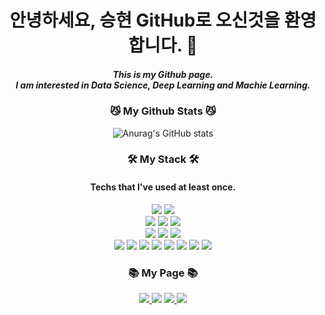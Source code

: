 
 <div align=center><h1>안녕하세요, 승현 GitHub로 오신것을 환영합니다. 👋</h1>

 <h5>This is my Github page.
 <br>I am interested in Data Science, Deep Learning and Machie Learning.<br/></h5>
 
 <h3>😼 My Github Stats 😼</h3>
  
  
![Anurag's GitHub stats](https://github-readme-stats.vercel.app/api?username=ysh21368&show_icons=true&theme=cobalt)
  

<h3>🛠️ My Stack 🛠️</h3>
<h4>Techs that I've used at least once.</h4>

<img src="https://img.shields.io/badge/gitlab-%23181717.svg?style=for-the-badge&logo=gitlab&logoColor=white">
<img src="https://img.shields.io/badge/github-%23121011.svg?style=for-the-badge&logo=github&logoColor=white">
<br>
<img src="https://img.shields.io/badge/HTML-E34F26?style=for-the-badge&logo=HTML5&logoColor=white"/>
<img src="https://img.shields.io/badge/CSS-1572B6?style=for-the-badge&logo=CSS3&logoColor=white"/>
<img src="https://img.shields.io/badge/Node.js-F7DF1E?style=for-the-badge&logo=Node.js&logoColor=white">
<br>

<img src="https://img.shields.io/badge/Jupyter-F37626?style=for-the-badge&logo=Jupyter&logoColor=white">
<img src="https://img.shields.io/badge/Google Colab-F9AB00?style=for-the-badge&logo=GoogleColab&logoColor=white">
<img src="https://img.shields.io/badge/Visual Studio Code-007ACC?style=for-the-badge&logo=Visual Studio Code&logoColor=white">
<br>
<img src="https://img.shields.io/badge/Python-3776AB?style=for-the-badge&logo=Python&logoColor=white">
<img src="https://img.shields.io/badge/NumPy-013243?style=for-the-badge&logo=NumPy&logoColor=white">
<img src="https://img.shields.io/badge/apachespark-E25A1C?style=for-the-badge&logo=apachespark&logoColor=white">
<img src="https://img.shields.io/badge/apachehive-FDEE21?style=for-the-badge&logo=apachehive&logoColor=white">

<img src="https://img.shields.io/badge/PyTorch-EE4C2C?style=for-the-badge&logo=PyTorch&logoColor=white">
<img src="https://img.shields.io/badge/tensorflow-FF6F00?style=for-the-badge&logo=tensorflow&logoColor=white">
<img src="https://img.shields.io/badge/AWS-232F3E?style=for-the-badge&logo=AmazonAWS&logoColor=white">
<img src="https://img.shields.io/badge/MySQL-2496ED?style=for-the-badge&logo=MySQL&logoColor=white"></br>

<h3>📚 My Page 📚</h3>
<a href="https://github.com/kshiny"><img src="https://img.shields.io/badge/Github-181717?style=for-the-badge&logo=Github&logoColor=white&link=https://github.com/kshiny">
<a href="https://forestudy.oopy.io/"><img src="https://img.shields.io/badge/Notion-000000?style=for-the-badge&logo=Notion&logoColor=white&link=https://www.notion.so/K-SHiny-056eebd2f624483d8fa46d2602f19e81"/></a>
<a href="https://blog.naver.com/imsh0314"><img src="https://img.shields.io/badge/Blog-03C75A?style=for-the-badge&logo=Naver&logoColor=white&link=https://blog.naver.com/imsh0314">
<a href="https://www.instagram.com/k__shiny/"><img src="https://img.shields.io/badge/Instagram-E4405F?style=for-the-badge&logo=Instagram&logoColor=white&link="https://www.instagram.com/k__shiny">
  
</div>
